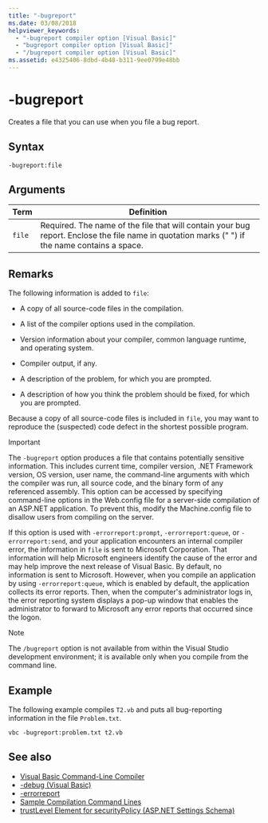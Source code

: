 ```yaml
---
title: "-bugreport"
ms.date: 03/08/2018
helpviewer_keywords: 
  - "-bugreport compiler option [Visual Basic]"
  - "bugreport compiler option [Visual Basic]"
  - "/bugreport compiler option [Visual Basic]"
ms.assetid: e4325406-8dbd-4b48-b311-9ee0799e48bb
---
```

# -bugreport
Creates a file that you can use when you file a bug report.  
  
## Syntax  
  
```  
-bugreport:file  
```  
  
## Arguments  
  
|Term|Definition|  
|---|---|  
|`file`|Required. The name of the file that will contain your bug report. Enclose the file name in quotation marks (" ") if the name contains a space.|  
  
## Remarks  
 The following information is added to `file`:  
  
- A copy of all source-code files in the compilation.  
  
- A list of the compiler options used in the compilation.  
  
- Version information about your compiler, common language runtime, and operating system.  
  
- Compiler output, if any.  
  
- A description of the problem, for which you are prompted.  
  
- A description of how you think the problem should be fixed, for which you are prompted.  
  
 Because a copy of all source-code files is included in `file`, you may want to reproduce the (suspected) code defect in the shortest possible program.  
  
> [!IMPORTANT]
> The `-bugreport` option produces a file that contains potentially sensitive information. This includes current time, compiler version, .NET Framework version, OS version, user name, the command-line arguments with which the compiler was run, all source code, and the binary form of any referenced assembly. This option can be accessed by specifying command-line options in the Web.config file for a server-side compilation of an ASP.NET application. To prevent this, modify the Machine.config file to disallow users from compiling on the server.  
  
 If this option is used with `-errorreport:prompt`, `-errorreport:queue`, or `-errorreport:send`, and your application encounters an internal compiler error, the information in `file` is sent to Microsoft Corporation. That information will help Microsoft engineers identify the cause of the error and may help improve the next release of Visual Basic. By default, no information is sent to Microsoft. However, when you compile an application by using `-errorreport:queue`, which is enabled by default, the application collects its error reports. Then, when the computer's administrator logs in, the error reporting system displays a pop-up window that enables the administrator to forward to Microsoft any error reports that occurred since the logon.  
  
> [!NOTE]
> The `/bugreport` option is not available from within the Visual Studio development environment; it is available only when you compile from the command line.  
  
## Example  
 The following example compiles `T2.vb` and puts all bug-reporting information in the file `Problem.txt`.  
  
```console  
vbc -bugreport:problem.txt t2.vb  
```  
  
## See also

- [Visual Basic Command-Line Compiler](../../../visual-basic/reference/command-line-compiler/index.md)
- [-debug (Visual Basic)](../../../visual-basic/reference/command-line-compiler/debug.md)
- [-errorreport](../../../visual-basic/reference/command-line-compiler/errorreport.md)
- [Sample Compilation Command Lines](../../../visual-basic/reference/command-line-compiler/sample-compilation-command-lines.md)
- [trustLevel Element for securityPolicy (ASP.NET Settings Schema)](https://docs.microsoft.com/previous-versions/dotnet/netframework-4.0/as399f0x(v=vs.100))
